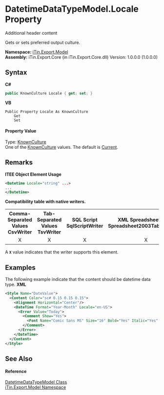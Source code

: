 # DatetimeDataTypeModel.Locale Property 
Additional header content 

Gets or sets preferred output culture.

**Namespace:**&nbsp;<a href="N_iTin_Export_Model">iTin.Export.Model</a><br />**Assembly:**&nbsp;iTin.Export.Core (in iTin.Export.Core.dll) Version: 1.0.0.0 (1.0.0.0)

## Syntax

**C#**<br />
``` C#
public KnownCulture Locale { get; set; }
```

**VB**<br />
``` VB
Public Property Locale As KnownCulture
	Get
	Set
```


#### Property Value
Type: <a href="T_iTin_Export_Model_KnownCulture">KnownCulture</a><br />One of the <a href="T_iTin_Export_Model_KnownCulture">KnownCulture</a> values. The default is <a href="T_iTin_Export_Model_KnownCulture">Current</a>.

## Remarks

**ITEE Object Element Usage**<br />
``` XML
<Datetime Locale="string" ...>
...
</Datetime>
```


<strong>Compatibility table with native writers.</strong><table><tr><th>Comma-Separated Values<br />CsvWriter</th><th>Tab-Separated Values<br />TsvWriter</th><th>SQL Script<br />SqlScriptWriter</th><th>XML Spreadsheet 2003<br />Spreadsheet2003TabularWriter</th></tr><tr><td align="center">X</td><td align="center">X</td><td align="center">X</td><td align="center">X</td></tr></table> A <strong>`X`</strong> value indicates that the writer supports this element.


## Examples
The following example indicate that the content should be datetime data type. 
**XML**<br />
``` XML
<Style Name="DateValue">
  <Content Color="sc# 0.15 0.15 0.15">
    <Alignment Horizontal="Center"/>
    <DateTime Format="Year-Month" Locale="en-US">
      <Error Value="Today">
        <Comment Show="Yes">
          <Font Name="Comic Sans MS" Size="16" Bold="Yes" Italic="Yes" Underline="Yes"/>
        </Comment>
      </Error>
    </DateTime>
  </Content>
</Style>
```


## See Also


#### Reference
<a href="T_iTin_Export_Model_DatetimeDataTypeModel">DatetimeDataTypeModel Class</a><br /><a href="N_iTin_Export_Model">iTin.Export.Model Namespace</a><br />